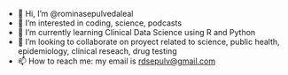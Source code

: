 - 👋 Hi, I’m @rominasepulvedaleal
- 👀 I’m interested in coding, science, podcasts
- 🌱 I’m currently learning Clinical Data Science using R and Python
- 💞️ I’m looking to collaborate on proyect related to science, public health, epidemiology, clinical reseach, drug testing
- 📫 How to reach me: my email is rdsepulv@gmail.com

<!---
rominasepulvedaleal/rominasepulvedaleal is a ✨ special ✨ repository because its `README.md` (this file) appears on your GitHub profile.
You can click the Preview link to take a look at your changes.
--->

